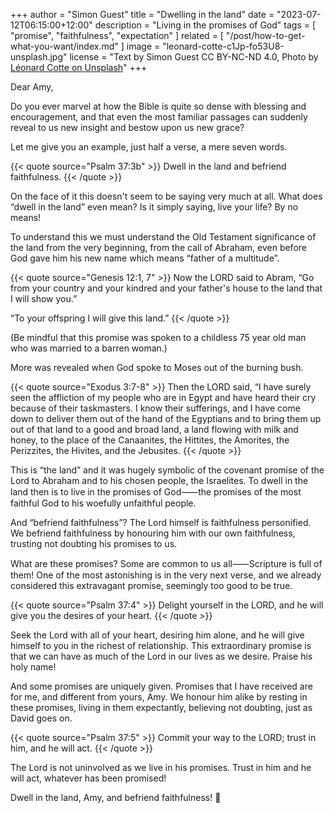 +++
author = "Simon Guest"
title = "Dwelling in the land"
date = "2023-07-12T06:15:00+12:00"
description = "Living in the promises of God"
tags = [ "promise", "faithfulness", "expectation" ]
related = [ "/post/how-to-get-what-you-want/index.md" ]
image = "leonard-cotte-c1Jp-fo53U8-unsplash.jpg"
license = "Text by Simon Guest CC BY-NC-ND 4.0, Photo by [Léonard Cotte on Unsplash](https://unsplash.com/photos/c1Jp-fo53U8)"
+++

Dear Amy,

Do you ever marvel at how the Bible is quite so dense with blessing and encouragement, and that even the most familiar passages can suddenly reveal to us new insight and bestow upon us new grace?

Let me give you an example, just half a verse, a mere seven words.

{{< quote source="Psalm 37:3b" >}}
Dwell in the land and befriend faithfulness.
{{< /quote >}}

On the face of it this doesn't seem to be saying very much at all. What does “dwell in the land” even mean? Is it simply saying, live your life? By no means!

To understand this we must understand the Old Testament significance of the land from the very beginning, from the call of Abraham, even before God gave him his new name which means “father of a multitude”.

{{< quote source="Genesis 12:1, 7" >}}
Now the LORD said to Abram, “Go from your country and your kindred and your father's house to the land that I will show you.”

“To your offspring I will give this land.”
{{< /quote >}}

(Be mindful that this promise was spoken to a childless 75 year old man who was married to a barren woman.)

More was revealed when God spoke to Moses out of the burning bush.

{{< quote source="Exodus 3:7-8" >}}
Then the LORD said, “I have surely seen the affliction of my people who are in Egypt and have heard their cry because of their taskmasters. I know their sufferings, and I have come down to deliver them out of the hand of the Egyptians and to bring them up out of that land to a good and broad land, a land flowing with milk and honey, to the place of the Canaanites, the Hittites, the Amorites, the Perizzites, the Hivites, and the Jebusites.
{{< /quote >}}

This is “the land” and it was hugely symbolic of the covenant promise of the Lord to Abraham and to his chosen people, the Israelites. To dwell in the land then is to live in the promises of God⸺the promises of the most faithful God to his woefully unfaithful people.

And “befriend faithfulness”? The Lord himself is faithfulness personified. We befriend faithfulness by honouring him with our own faithfulness, trusting not doubting his promises to us.

What are these promises? Some are common to us all⸺Scripture is full of them! One of the most astonishing is in the very next verse, and we already considered this extravagant promise, seemingly too good to be true.

{{< quote source="Psalm 37:4" >}}
Delight yourself in the LORD, and he will give you the desires of your heart.
{{< /quote >}}

Seek the Lord with all of your heart, desiring him alone, and he will give himself to you in the richest of relationship. This extraordinary promise is that we can have as much of the Lord in our lives as we desire. Praise his holy name!

And some promises are uniquely given. Promises that I have received are for me, and different from yours, Amy. We honour him alike by resting in these promises, living in them expectantly, believing not doubting, just as David goes on.

{{< quote source="Psalm 37:5" >}}
Commit your way to the LORD; trust in him, and he will act.
{{< /quote >}}

The Lord is not uninvolved as we live in his promises. Trust in him and he will act, whatever has been promised!

Dwell in the land, Amy, and befriend faithfulness! 🙏
